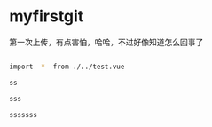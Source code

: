 # myfirstgit
第一次上传，有点害怕，哈哈，不过好像知道怎么回事了


```bash

import  *  from ./../test.vue

ss

sss

sssssss

```



